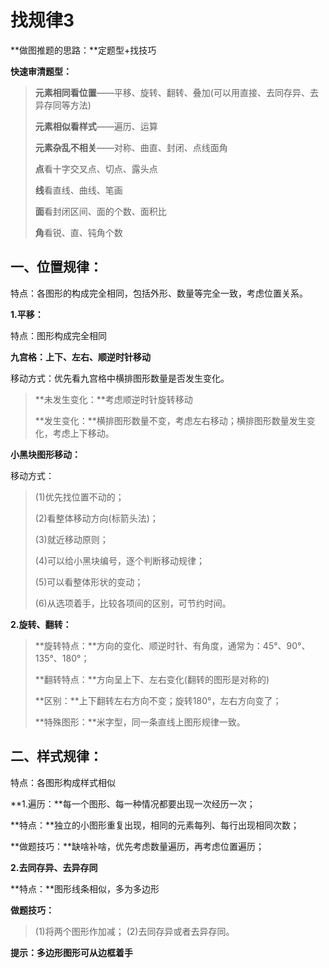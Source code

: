 # 找规律3

**做图推题的思路：**定题型+找技巧

**快速审清题型：**

> **元素相同看位置**——平移、旋转、翻转、叠加(可以用直接、去同存异、去异存同等方法)
>
> **元素相似看样式**——遍历、运算
>
> **元素杂乱不相关**——对称、曲直、封闭、点线面角
>
> **点**看十字交叉点、切点、露头点
>
> **线**看直线、曲线、笔画
>
> **面**看封闭区间、面的个数、面积比
>
> **角**看锐、直、钝角个数

## 一、位置规律：

特点：各图形的构成完全相同，包括外形、数量等完全一致，考虑位置关系。

**1.平移：**

特点：图形构成完全相同

**九宫格：上下、左右、顺逆时针移动**

移动方式：优先看九宫格中横排图形数量是否发生变化。

> **未发生变化：**考虑顺逆时针旋转移动
>
> **发生变化：**横排图形数量不变，考虑左右移动；横排图形数量发生变化，考虑上下移动。

**小黑块图形移动：**

移动方式：

> (1)优先找位置不动的；
>
> (2)看整体移动方向(标箭头法)；
>
> (3)就近移动原则；
>
> (4)可以给小黑块编号，逐个判断移动规律；
>
> (5)可以看整体形状的变动；
>
> (6)从选项着手，比较各项间的区别，可节约时间。

**2.旋转、翻转：**

> **旋转特点：**方向的变化、顺逆时针、有角度，通常为：45°、90°、135°、180°；
>
> **翻转特点：**方向呈上下、左右变化(翻转的图形是对称的)
>
> **区别：**上下翻转左右方向不变；旋转180°，左右方向变了；
>
> **特殊图形：**米字型，同一条直线上图形规律一致。

## 二、样式规律：

特点：各图形构成样式相似

**1.遍历：**每一个图形、每一种情况都要出现一次经历一次；

**特点：**独立的小图形重复出现，相同的元素每列、每行出现相同次数；

**做题技巧：**缺啥补啥，优先考虑数量遍历，再考虑位置遍历；

**2.去同存异、去异存同**

**特点：**图形线条相似，多为多边形

**做题技巧：**

> (1)将两个图形作加减；
> (2)去同存异或者去异存同。

**提示：多边形图形可从边框着手**